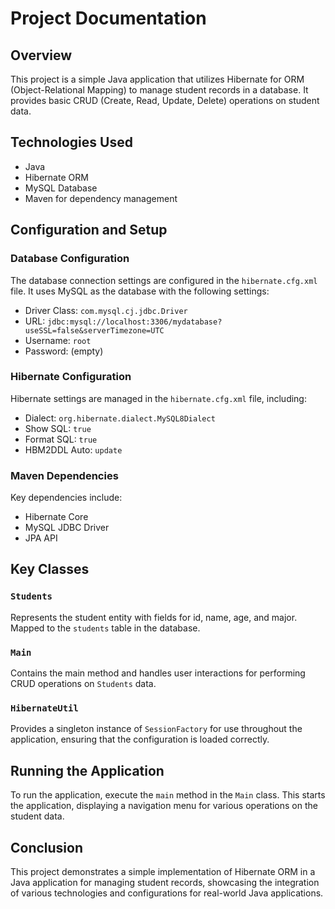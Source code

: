 # Project Documentation

## Overview
This project is a simple Java application that utilizes Hibernate for ORM (Object-Relational Mapping) to manage student records in a database. It provides basic CRUD (Create, Read, Update, Delete) operations on student data.

## Technologies Used
- Java
- Hibernate ORM
- MySQL Database
- Maven for dependency management

## Configuration and Setup
### Database Configuration
The database connection settings are configured in the `hibernate.cfg.xml` file. It uses MySQL as the database with the following settings:
- Driver Class: `com.mysql.cj.jdbc.Driver`
- URL: `jdbc:mysql://localhost:3306/mydatabase?useSSL=false&serverTimezone=UTC`
- Username: `root`
- Password: (empty)

### Hibernate Configuration
Hibernate settings are managed in the `hibernate.cfg.xml` file, including:
- Dialect: `org.hibernate.dialect.MySQL8Dialect`
- Show SQL: `true`
- Format SQL: `true`
- HBM2DDL Auto: `update`

### Maven Dependencies
Key dependencies include:
- Hibernate Core
- MySQL JDBC Driver
- JPA API

## Key Classes
### `Students`
Represents the student entity with fields for id, name, age, and major. Mapped to the `students` table in the database.

### `Main`
Contains the main method and handles user interactions for performing CRUD operations on `Students` data.

### `HibernateUtil`
Provides a singleton instance of `SessionFactory` for use throughout the application, ensuring that the configuration is loaded correctly.

## Running the Application
To run the application, execute the `main` method in the `Main` class. This starts the application, displaying a navigation menu for various operations on the student data.

## Conclusion
This project demonstrates a simple implementation of Hibernate ORM in a Java application for managing student records, showcasing the integration of various technologies and configurations for real-world Java applications.
